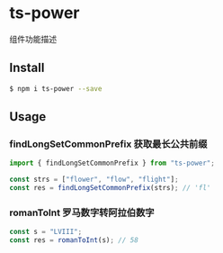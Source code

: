 # ts-power

组件功能描述

## Install

```bash
$ npm i ts-power --save
```

## Usage

### findLongSetCommonPrefix 获取最长公共前缀

```jsx
import { findLongSetCommonPrefix } from "ts-power";

const strs = ["flower", "flow", "flight"];
const res = findLongSetCommonPrefix(strs); // 'fl'
```

### romanToInt 罗马数字转阿拉伯数字

```jsx
const s = "LVIII";
const res = romanToInt(s); // 58
```
